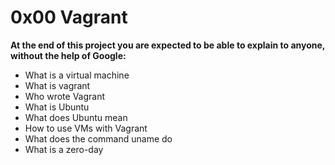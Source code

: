 # 0x00 Vagrant 

**At the end of this project you are expected to be able to explain to anyone, without the help of Google:**

- What is a virtual machine
- What is vagrant
- Who wrote Vagrant
- What is Ubuntu
- What does Ubuntu mean
- How to use VMs with Vagrant
- What does the command uname do
- What is a zero-day